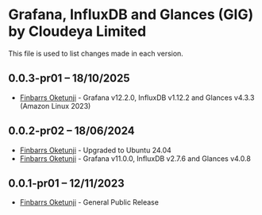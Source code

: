 Grafana, InfluxDB and Glances (GIG) by Cloudeya Limited
=======================================================

This file is used to list changes made in each version.

0.0.3-pr01 – 18/10/2025
-----
- [Finbarrs Oketunji](https://finbarrs.eu) - Grafana v12.2.0, InfluxDB v1.12.2 and Glances v4.3.3 (Amazon Linux 2023)

0.0.2-pr02 – 18/06/2024
-----
- [Finbarrs Oketunji](https://finbarrs.eu) - Upgraded to Ubuntu 24.04
- [Finbarrs Oketunji](https://finbarrs.eu) - Grafana v11.0.0, InfluxDB v2.7.6 and Glances v4.0.8

0.0.1-pr01 – 12/11/2023
-----
- [Finbarrs Oketunji](https://finbarrs.eu) - General Public Release